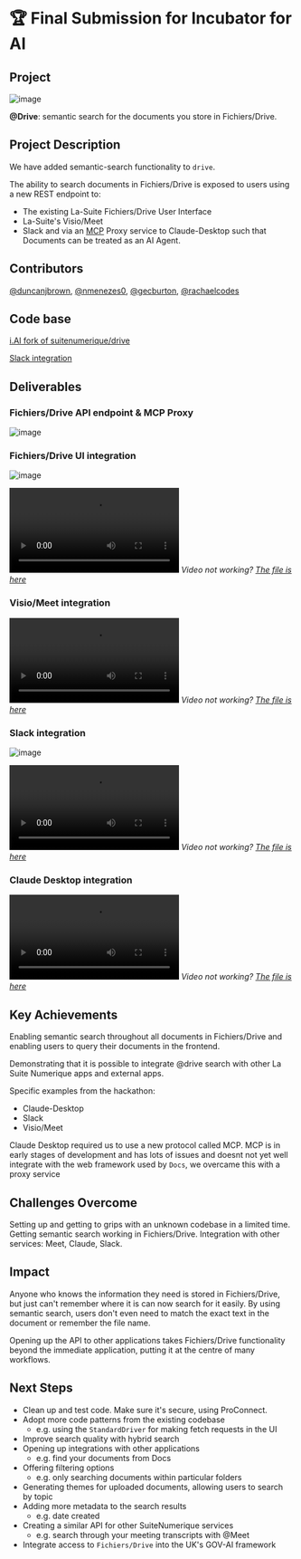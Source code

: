 # 🏆 Final Submission for Incubator for AI

## Project
![image](assets/at_drive.png)

**@Drive**: semantic search for the documents you store in Fichiers/Drive.

## Project Description

We have added semantic-search functionality to `drive`.

The ability to search documents in Fichiers/Drive is exposed to users using a new REST endpoint to:
* The existing La-Suite Fichiers/Drive User Interface
* La-Suite's Visio/Meet
* Slack
and via an [MCP](https://www.anthropic.com/news/model-context-protocol) Proxy service to Claude-Desktop such that Documents can be treated as an AI Agent.

## Contributors
<a href="https://github.com/duncanjbrown">@duncanjbrown</a>, <a href="https://github.com/nmenezes0">@nmenezes0</a>, <a href="https://github.com/gecburton">@gecburton</a>, <a href="https://github.com/rachaelcodes">@rachaelcodes</a>

## Code base
[i.AI fork of suitenumerique/drive](https://github.com/i-dot-ai/drive)

[Slack integration](https://github.com/i-dot-ai/slack-drive-search)


## Deliverables

### Fichiers/Drive API endpoint & MCP Proxy

![image](assets/drive_search_api.png)

### Fichiers/Drive UI integration

![image](assets/drive_search_interface_results.png)

<video src="https://github.com/user-attachments/assets/557ad7fd-6ddc-4449-aadc-160af46c83f1" controls></video>
_Video not working? [The file is here](assets/drive_search_interface_720.mp4)_

### Visio/Meet integration

<video src="https://github.com/user-attachments/assets/ff1bb5f9-cc18-4596-8929-faf2b7383b23" controls></video>
_Video not working? [The file is here](assets/meet_integration_720.mov)_

### Slack integration

![image](assets/slackbot-screenshot.png)

<video src="https://github.com/user-attachments/assets/8da4234b-5124-43d3-8a22-257ec66b3178" controls></video>
_Video not working? [The file is here](assets/slackbot-recording.mov)_

### Claude Desktop integration

<video src="https://private-user-images.githubusercontent.com/23265724/450806742-322a45d4-9801-4a54-b5cc-9eac3e85e863.mov" controls></video>
_Video not working? [The file is here](assets/claude-demo.mov)_

## Key Achievements
Enabling semantic search throughout all documents in Fichiers/Drive and enabling users to query their documents in the frontend.

Demonstrating that it is possible to integrate @drive search with other La Suite Numerique apps and external apps.

Specific examples from the hackathon:

* Claude-Desktop
* Slack
* Visio/Meet

Claude Desktop required us to use a new protocol called MCP. MCP is in early stages of development and has lots of issues and doesnt not yet well integrate with the web framework used by `Docs`, we overcame this with a proxy service

## Challenges Overcome
Setting up and getting to grips with an unknown codebase in a limited time.
Getting semantic search working in Fichiers/Drive.
Integration with other services: Meet, Claude, Slack.

## Impact
Anyone who knows the information they need is stored in Fichiers/Drive, but just can't remember where it is can now search for it easily. By using semantic search, users don't even need to match the exact text in the document or remember the file name.

Opening up the API to other applications takes Fichiers/Drive functionality beyond the immediate application, putting it at the centre of many workflows. 

## Next Steps
* Clean up and test code. Make sure it's secure, using ProConnect.
* Adopt more code patterns from the existing codebase
  * e.g. using the `StandardDriver` for making fetch requests in the UI
* Improve search quality with hybrid search
* Opening up integrations with other applications
  * e.g. find your documents from Docs
* Offering filtering options
  * e.g. only searching documents within particular folders
* Generating themes for uploaded documents, allowing users to search by topic
* Adding more metadata to the search results
  * e.g. date created
* Creating a similar API for other SuiteNumerique services
  * e.g. search through your meeting transcripts with @Meet
* Integrate access to `Fichiers/Drive` into the UK's GOV-AI framework